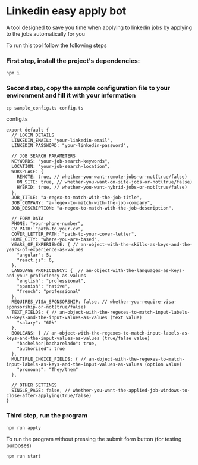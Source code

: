 # Linkedin easy apply bot

A tool designed to save you time when applying to linkedin jobs by applying to the jobs automatically for you

To run this tool follow the following steps

### First step, install the project's dependencies:
```
npm i
```

### Second step, copy the sample configuration file to your environment and fill it with your information
```
cp sample_config.ts config.ts
```
config.ts
```TS
export default {
  // LOGIN DETAILS
  LINKEDIN_EMAIL: "your-linkedin-email",
  LINKEDIN_PASSWORD: "your-linkedin-password",

  // JOB SEARCH PARAMETERS
  KEYWORDS: "your-job-search-keywords",
  LOCATION: "your-job-search-location",
  WORKPLACE: {
    REMOTE: true, // whether-you-want-remote-jobs-or-not(true/false)
    ON_SITE: true, // whether-you-want-on-site-jobs-or-not(true/false)
    HYBRID: true, // whether-you-want-hybrid-jobs-or-not(true/false)
  },
  JOB_TITLE: "a-regex-to-match-with-the-job-title",
  JOB_COMPANY: "a-regex-to-match-with-the-job-company",
  JOB_DESCRIPTION: "a-regex-to-match-with-the-job-description",

  // FORM DATA
  PHONE: "your-phone-number",
  CV_PATH: "path-to-your-cv",
  COVER_LETTER_PATH: "path-to-your-cover-letter",
  HOME_CITY: "where-you-are-based",
  YEARS_OF_EXPERIENCE: { // an-object-with-the-skills-as-keys-and-the-years-of-experience-as-values
    "angular": 5,
    "react.js": 6,
  },
  LANGUAGE_PROFICIENCY: {  // an-object-with-the-languages-as-keys-and-your-proficiency-as-values
    "english": "professional",
    "spanish": "native",
    "french": "professional"
  },
  REQUIRES_VISA_SPONSORSHIP: false, // whether-you-require-visa-sponsorship-or-not(true/false)
  TEXT_FIELDS: { // an-object-with-the-regexes-to-match-input-labels-as-keys-and-the-input-values-as-values (text value)
    "salary": "60k"
  },
  BOOLEANS: { // an-object-with-the-regexes-to-match-input-labels-as-keys-and-the-input-values-as-values (true/false value)
    "bachelhor|bacharelado": true,
    "authorized": true
  },
  MULTIPLE_CHOICE_FIELDS: { // an-object-with-the-regexes-to-match-input-labels-as-keys-and-the-input-values-as-values (option value)
    "pronouns": "They/them"
  },

  // OTHER SETTINGS
  SINGLE_PAGE: false, // whether-you-want-the-applied-job-windows-to-close-after-applying(true/false)
}
```

### Third step, run the program

```
npm run apply
```

To run the program without pressing the submit form button (for testing purposes)
```
npm run start
```
